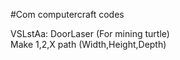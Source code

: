 #Com computercraft codes

VSLstAa: DoorLaser (For mining turtle) <br>
Make 1,2,X path (Width,Height,Depth)
